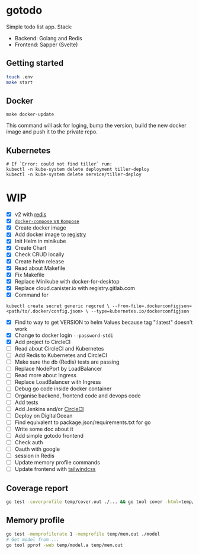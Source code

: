 # gotodo

Simple todo list app. Stack:

- Backend: Golang and Redis
- Frontend: Sapper (Svelte)

## Getting started

```sh
touch .env
make start
```

## Docker

```
make docker-update
```

This command will ask for loging, bump the version, build the new docker image and push it to the private repo.

## Kubernetes

```
# If `Error: could not find tiller` run:
kubectl -n kube-system delete deployment tiller-deploy
kubectl -n kube-system delete service/tiller-deploy
```

# WIP

- [x] v2 with [redis](https://godoc.org/github.com/gomodule/redigo/redis)
- [x] [`docker-compose` vs `Kompose`](https://kubernetes.io/docs/tasks/configure-pod-container/translate-compose-kubernetes/#install-kompose)
- [x] Create docker image
- [x] Add docker image to [registry](https://cloud.canister.io)
- [x] Init Helm in minikube
- [x] Create Chart
- [x] Check CRUD locally
- [x] Create helm release
- [x] Read about Makefile
- [x] Fix Makefile
- [x] Replace Minikube with docker-for-desktop
- [x] Replace cloud.canister.io with registry.gitlab.com
- [x] Command for

```
kubectl create secret generic regcred \ --from-file=.dockerconfigjson=<path/to/.docker/config.json> \ --type=kubernetes.io/dockerconfigjson
```

- [x] Find to way to get VERSION to helm Values because tag ":latest" doesn't work
- [x] Change to docker login `--password-stdi`
- [x] Add project to CircleCI
- [ ] Read about CircleCI and Kubernetes
- [ ] Add Redis to Kubernetes and CircleCI
- [ ] Make sure the db (Redis) tests are passing
- [ ] Replace NodePort by LoadBalancer
- [ ] Read more about Ingress
- [ ] Replace LoadBalancer with Ingress
- [ ] Debug go code inside docker container
- [ ] Organise backend, frontend code and devops code
- [ ] Add tests
- [ ] Add Jenkins and/or [CircleCI](https://circleci.com/pricing/#build-linux)
- [ ] Deploy on DigitalOcean
- [ ] Find equivalent to package.json/requirements.txt for go
- [ ] Write some doc about it
- [ ] Add simple gotodo frontend
- [ ] Check auth
- [ ] Oauth with google
- [ ] session in Redis
- [ ] Update memory profile commands
- [ ] Update frontend with [tailwindcss](https://tailwindcss.com/docs/controlling-file-size/#app)

## Coverage report

```sh
go test -coverprofile temp/cover.out ./... && go tool cover -html=temp/cover.out
```

## Memory profile

```sh
go test -memprofilerate 1 -memprofile temp/mem.out ./model
# Get model from ...
go tool pprof -web temp/model.a temp/mem.out
```
